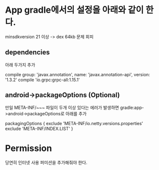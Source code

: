 # App gradle에서의 설정을 아래와 같이 한다.

minsdkversion 21 이상
-> dex 64kb 문제 회피

## dependencies

아래 두가지 추가

compile group: 'javax.annotation', name: 'javax.annotation-api', version: '1.3.2'
compile 'io.grpc:grpc-all:1.15.1'

## android->packageOptions (Optional) 
만일 META-INF/~~~ 파일이 두개 이상 있다는 에러가 발생하면 gradle:app->android->packageOptions로 아래를 추가

packagingOptions {
       exclude 'META-INF/io.netty.versions.properties'
       exclude 'META-INF/INDEX.LIST'
   }


# Permission

당연히 인터넷 사용 퍼미션을 추가해줘야 한다.

<uses-permission android:name="android.permission.INTERNET" />
